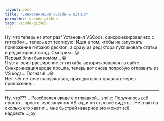 ```yaml
---
layout: post
title: "Синхронизация VSCode & GitHub"
permalink: vscode-github
tags: vscode-github
---
```


Ну, что теперь на этот раз?
Установил VSCode, синхронизировал его с гитхабом... теперь вот тестирую.
Идея в том, чтобы не запускать приложение гитхаюб десктоп, а сразу из редактора публиковать статьи и редактировать код. 
Смотрим...:wink:   
Первый блин был комом... :grin:   
Я установил расширение от гитхаба, авторизировался на сайте...   
Синхронизация вроде прошла, теперь вот снова попробую отправить из VS кода...
Погнали!...:smile:    
Нет. чёт не хочет запускаться, приходиться отправлять через приложение...   
<hr> 
Ну, что???... Разобрался вроде с отправкой...:smile:   
Получилось всё просто... просто перезапустил VS код и он стал всё видеть...   
Не знаю на сколько его хватит... мне быстрей наверное это может всё надоесть...:joy: